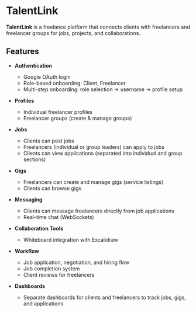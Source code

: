 # TalentLink

**TalentLink** is a freelance platform that connects clients with freelancers and freelancer groups for jobs, projects, and collaborations.

## Features

- **Authentication**
  - Google OAuth login
  - Role-based onboarding: Client, Freelancer
  - Multi-step onboarding: role selection → username → profile setup

- **Profiles**
  - Individual freelancer profiles
  - Freelancer groups (create & manage groups)

- **Jobs**
  - Clients can post jobs
  - Freelancers (individual or group leaders) can apply to jobs
  - Clients can view applications (separated into individual and group sections)

- **Gigs**
  - Freelancers can create and manage gigs (service listings)
  - Clients can browse gigs

- **Messaging**
  - Clients can message freelancers directly from job applications
  - Real-time chat (WebSockets)

- **Collaboration Tools**
  - Whiteboard integration with Excalidraw

- **Workflow**
  - Job application, negotiation, and hiring flow
  - Job completion system
  - Client reviews for freelancers

- **Dashboards**
  - Separate dashboards for clients and freelancers to track jobs, gigs, and applications
